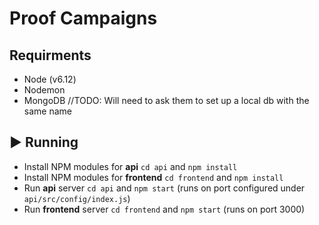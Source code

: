 # Proof Campaigns

## Requirments 
- Node (v6.12)
- Nodemon
- MongoDB //TODO: Will need to ask them to set up a local db with the same name

## ▶️ Running
- Install NPM modules for **api** `cd api` and `npm install`
- Install NPM modules for **frontend** `cd frontend` and `npm install`
- Run **api** server `cd api` and `npm start` (runs on port configured under `api/src/config/index.js`)
- Run **frontend** server `cd frontend` and `npm start` (runs on port 3000)


